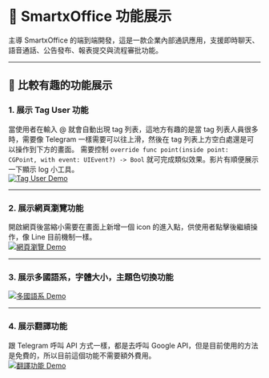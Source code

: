 # 📱 SmartxOffice 功能展示

主導 SmartxOffice 的端到端開發，這是一款企業內部通訊應用，支援即時聊天、語音通話、公告發布、報表提交與流程審批功能。

---

## 🎥 比較有趣的功能展示

### 1. 展示 Tag User 功能
當使用者在輸入 @ 就會自動出現 tag 列表，這地方有趣的是當 tag 列表人員很多時，需要像 Telegram 一樣需要可以往上滑，然後在 tag 列表上方空白處還是可以操作到下方的畫面。
需要控制 `override func point(inside point: CGPoint, with event: UIEvent?) -> Bool` 就可完成類似效果。影片有順便展示一下顯示 log 小工具。  
[![Tag User Demo](https://img.youtube.com/vi/4doc-yro3Qg/0.jpg)](https://youtube.com/shorts/4doc-yro3Qg?si=fXs53z0ksvoKnEoM)

---

### 2. 展示網頁瀏覽功能
開啟網頁後當縮小需要在畫面上新增一個 icon 的進入點，供使用者點擊後繼續操作，像 Line 目前機制一樣。  
[![網頁瀏覽 Demo](https://img.youtube.com/vi/v8z9rdZCJow/0.jpg)](https://youtube.com/shorts/v8z9rdZCJow?si=RVSOXVkC8sJzv9qn)

---

### 3. 展示多國語系，字體大小，主題色切換功能
[![多國語系 Demo](https://img.youtube.com/vi/64I8Cnaa5sw/0.jpg)](https://youtube.com/shorts/64I8Cnaa5sw?si=cYLxfe07BTt_fUGd)

---

### 4. 展示翻譯功能
跟 Telegram 呼叫 API 方式一樣，都是去呼叫 Google API，但是目前使用的方法是免費的，所以目前這個功能不需要額外費用。  
[![翻譯功能 Demo](https://img.youtube.com/vi/FiuaEm0Y1Fg/0.jpg)](https://www.youtube.com/shorts/FiuaEm0Y1Fg)
